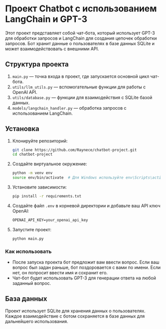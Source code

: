 # Проект Chatbot с использованием LangChain и GPT-3

Этот проект представляет собой чат-бота, который использует GPT-3 для обработки запросов и LangChain для создания цепочек обработки запросов. Бот хранит данные о пользователях в базе данных SQLite и может взаимодействовать с внешними API.

## Структура проекта

1. `main.py` — точка входа в проект, где запускается основной цикл чат-бота.
2. `utils/llm_utils.py` — вспомогательные функции для работы с OpenAI API.
3. `utils/database.py` — функции для взаимодействия с SQLite базой данных.
4. `models/langchain_handler.py` — обработка запросов с использованием LangChain.

## Установка

1. Клонируйте репозиторий:

    ```bash
    git clone https://github.com/Raynece/chatbot-project.git
    cd chatbot-project
    ```

2. Создайте виртуальное окружение:

    ```bash
    python -m venv env
    source env/bin/activate  # Для Windows используйте env\Scripts\activate
    ```

3. Установите зависимости:

    ```bash
    pip install -r requirements.txt
    ```

4. Создайте файл `.env` в корневой директории и добавьте ваш API ключ OpenAI:

    ```txt
    OPENAI_API_KEY=your_openai_api_key
    ```

5. Запустите проект:

    ```bash
    python main.py
    ```

### Как использовать

- После запуска проекта бот предложит вам ввести вопрос. Если ваш вопрос был задан раньше, бот поздоровается с вами по имени. Если нет, он попросит ввести имя и сохранит его.
- Чат-бот будет использовать GPT-3 для генерации ответа на любой заданный вопрос.

## База данных

Проект использует SQLite для хранения данных о пользователях. Каждое взаимодействие с ботом сохраняется в базе данных для дальнейшего использования.

